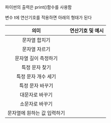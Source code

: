 파이썬의 출력은 print()함수를 사용함

변수 t에 연산기호를 적용하면 아래의 형태가 된다

| <center>의미</center>          | <center>연산기호 및 예시</center>         |
| ---------------------------- | ---------------------------------- |
| <center>문자열 합치기</center>     |                                    |
| <center>문자열 자르기</center>     |                                    |
| <center>문자열 길이 측정하기</center> | <center></center><center></center> |
| <center>특정 문자 찾기</center>    |                                    |
| <center>특정 문자 개수 세기</center> |                                    |
| <center>특정 문자 바꾸기</center>   |                                    |
| <center>대문자로 바꾸기</center>    |                                    |
| <center>소문자로 바꾸기</center>    |                                    |
| 문자열에 원하는 값 입력하기              |                                    |

